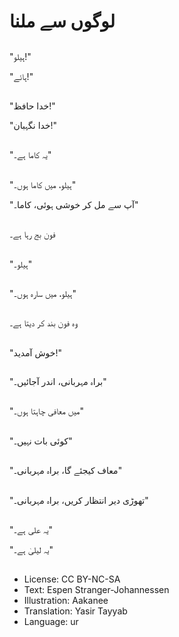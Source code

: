 # لوگوں سے ملنا

##
"ہیلو!"

"ہائے!"

##
"خدا حافظ!"

"خدا نگہبان!"

##
"یہ کاما ہے۔"

##
"ہیلو، میں کاما ہوں۔"

"آپ سے مل کر خوشی ہوئی، کاما۔"

##
فون بج رہا ہے۔

##
"ہیلو۔"

##
"ہیلو، میں سارہ ہوں۔"

##
وہ فون بند کر دیتا ہے۔

##
"خوش آمدید!"

##
"براہ مہربانی، اندر آجائیں۔"

##
"میں معافی چاہتا ہوں۔"

##
"کوئی بات نہیں۔"

##
"معاف کیجئے گا، براہ مہربانی۔"

##
"تھوڑی دیر انتظار کریں، براہ مہربانی۔"

##
"یہ علی ہے۔"

"یہ لیلیٰ ہے۔"

##
* License: CC BY-NC-SA
* Text: Espen Stranger-Johannessen
* Illustration: Aakanee
* Translation: Yasir Tayyab
* Language: ur
